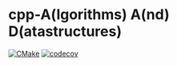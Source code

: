 <h1>cpp-A(lgorithms) A(nd) D(atastructures)</h1>

[![CMake](https://github.com/jokk-itu/cpp-AAD/actions/workflows/main.yml/badge.svg)](https://github.com/jokk-itu/cpp-AAD/actions/workflows/main.yml)
[![codecov](https://codecov.io/gh/jokk-itu/cpp-AAD/branch/main/graph/badge.svg?token=0KKOAPW50P)](https://codecov.io/gh/jokk-itu/cpp-AAD)
